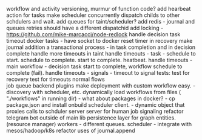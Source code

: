 workflow and activity versioning, murmur of function code? 
add hearbeat action for tasks
make scheduler concurrently dispatch childs to other schdulers and wait.
add queues for taint/scheduler?
add redis - journal and queues
retries should have a different dispatchid
add locking - https://github.com/mike-marcacci/node-redlock
handle decision task timeout
docker tasks - have socket to docker
reset timer in recovery
make journal addition a transactional process - in task completion and in decision complete
handle more timeouts in taint
handle timeouts - task - schedule to start. schedule to complete. start to complete. heatbeat.
handle timeouts - main workflow - decision task start to complete, workflow schedule to complete (fail).
handle timeouts - signals - timeout to signal
tests:
	test for recovery
	test for timeouts
	normal flows	
job queue backend plugins
make deployment with custom workflow easy. - discovery with scheduler, etc.
dynamically load workflows from files ( "./workflows" in running dir) - what about packages in docker? - cp package.json and install onbuild
scheduler client. - dynamic object that proxies calls to schduler server
server for human job signaling
refactor telegram bot outside of main lib
persistence layer for graph entities. (resource manager)
workers - different queues.
scheduler - integrate with mesos/hadoop/k8s
refactor uses of journal.append
